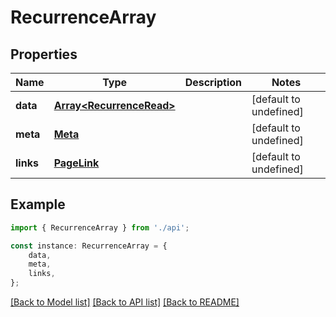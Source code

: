 # RecurrenceArray


## Properties

Name | Type | Description | Notes
------------ | ------------- | ------------- | -------------
**data** | [**Array&lt;RecurrenceRead&gt;**](RecurrenceRead.md) |  | [default to undefined]
**meta** | [**Meta**](Meta.md) |  | [default to undefined]
**links** | [**PageLink**](PageLink.md) |  | [default to undefined]

## Example

```typescript
import { RecurrenceArray } from './api';

const instance: RecurrenceArray = {
    data,
    meta,
    links,
};
```

[[Back to Model list]](../README.md#documentation-for-models) [[Back to API list]](../README.md#documentation-for-api-endpoints) [[Back to README]](../README.md)

